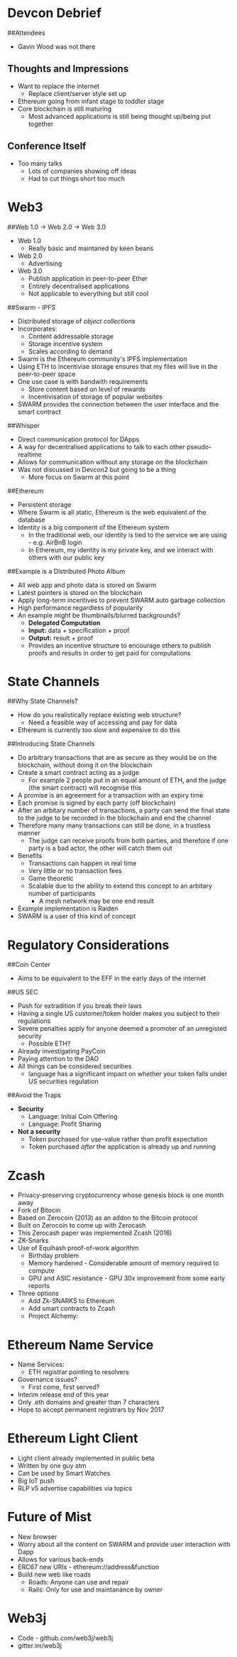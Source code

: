 Devcon Debrief
==============

##Attendees

 - Gavin Wood was not there

## Thoughts and Impressions

 - Want to replace the internet
    - Replace client/server style set up
 - Ethereum going from infant stage to toddler stage
 - Core blockchain is still maturing
    - Most advanced applications is still being thought up/being put together

## Conference Itself

 - Too many talks
    - Lots of companies showing off ideas
    - Had to cut things short too much

Web3
=====

##Web 1.0 -> Web 2.0 -> Web 3.0

 - Web 1.0
    - Really basic and maintaned by keen beans
 - Web 2.0 
    - Advertising
 - Web 3.0
    - Publish application in peer-to-peer Ether
    - Entirely decentralised applications
    - Not applicable to everything but still cool

##Swarm - IPFS

 - Distributed storage of *object collections*
 - Incorporates:
    - Content addressable storage
    - Storage incentive system
    - Scales according to demand
 - Swarm is the Ethereum community's IPFS implementation
 - Using ETH to incentivise storage ensures that my files will live in the peer-to-peer space
 - One use case is with bandwith requirements
    - Store content based on level of rewards
    - Incentivisation of storage of popular websites
 - SWARM provides the connection between the user interface and the smart contract

##Whisper

 - Direct communication protocol for DApps
 - A way for decentralised applications to talk to each other pseudo-realtime
 - Allows for communication without any storage on the blockchain
 - Was not discussed in Devcon2 but going to be a thing
    - More focus on Swarm at this point

##Ethereum

 - Persistent storage
 - Where Swarm is all static, Ethereum is the web equivalent of the database
 - Identity is a big component of the Ethereum system
    - In the traditional web, our identity is tied to the service we are using - e.g. AirBnB login
    - In Ethereum, my identity is my private key, and we interact with others with our public key

##Example is a Distributed Photo Album

 - All web app and photo data is stored on Swarm
 - Latest pointers is stored on the blockchain
 - Apply long-term incentives to prevent SWARM auto garbage collection
 - High performance regardless of popularity
 - An example might be thumbnails/blurred backgrounds?
    - **Delegated Computation**
    - **Input:** data + specification + proof
    - **Output:** result + proof
    - Provides an incentive structure to encourage others to publish proofs and results in order to get paid for computations

State Channels
==============

##Why State Channels?

 - How do you realistically replace existing web structure?
    - Need a feasible way of accessing and pay for data
 - Ethereum is currently too slow and expensive to do this

##Introducing State Channels

 - Do arbitrary transactions that are as secure as they would be on the blockchain, without doing it on the blockchain
 - Create a smart contract acting as a judge
    - For example 2 people put in an equal amount of ETH, and the judge (the smart contract) will recognise this
 - A promise is an agreement for a transaction with an expiry time
 - Each promise is signed by each party (off blockchain) 
 - After an arbitary number of transactions, a party can send the final state to the judge to be recorded in the blockchain and end the channel
 - Therefore many many transactions can still be done, in a trustless manner
    - The judge can receive proofs from both parties, and therefore if one party is a bad actor, the other will catch them out
 - Benefits
    - Transactions can happen in real time
    - Very little or no transaction fees
    - Game theoretic
    - Scalable due to the ability to extend this concept to an arbitary number of participants
        - A mesh network may be one end result
 - Example implementation is Raiden
 - SWARM is a user of this kind of concept

Regulatory Considerations
=========================

##Coin Center

 - Aims to be equivalent to the EFF in the early days of the internet 

##US SEC

 - Push for extradition if you break their laws
 - Having a single US customer/token holder makes you subject to their regulations
 - Severe penalties apply for anyone deemed a promoter of an unregisted security
    - Possible ETH?
 - Already investigating PayCoin
 - Paying attention to the DAO
 - All things can be considered securities
    - language has a significant impact on whether your token falls under US securities regulation

##Avoid the Traps

 - **Security**
    - Language: Initial Coin Offering
    - Language: Profit Sharing
 - **Not a security**
    - Token purchased for use-value rather than profit expectation
    - Token purchased *after* the application is already up and running

Zcash
=====

 - Privacy-preserving cryptocurrency whose genesis block is one month away
 - Fork of Bitocin
 - Based on Zerocoin (2013) as an addon to the Bitcoin protocol
 - Built on Zerocoin to come up with Zerocash
 - This Zerocash paper was implemented Zcash (2016)
 - ZK-Snarks
 - Use of Equihash proof-of-work algorithm
    - Birthday problem 
    - Memory hardened
           - Considerable amount of memory required to compute
    - GPU and ASIC resistance
          - GPU 30x improvement from some early reports
 - Three options
    - Add Zk-SNARKS to Ethereum
    - Add smart contracts to Zcash
    - Project Alchemy:

Ethereum Name Service
=====================

 - Name Services:
    - ETH registrar pointing to resolvers 
 - Governance issues?
    - First come, first served?
 - Interim release end of this year
 - Only .eth domains and greater than 7 characters
 - Hope to accept permanent registrars by Nov 2017

Ethereum Light Client
=====================

 - Light client already implemented in public beta
 - Written by one guy atm
 - Can be used by Smart Watches
 - Big IoT push
 - RLP v5 advertise capabilities via topics

Future of Mist
=============

 - New browser
 - Worry about all the content on SWARM and provide user interaction with Dapp
 - Allows for various back-ends
 - ERC67 new URIs - ethereum://address&function
 - Build new web like roads
    - Roads: Anyone can use and repair
    - Rails: Only for use and maintanance by owner

Web3j
=====

 - Code - github.com/web3j/web3j
 - gitter.im/web3j
